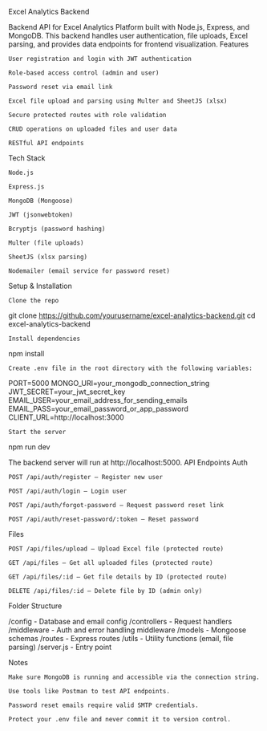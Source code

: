 
Excel Analytics Backend

Backend API for Excel Analytics Platform built with Node.js, Express, and MongoDB. This backend handles user authentication, file uploads, Excel parsing, and provides data endpoints for frontend visualization.
Features

    User registration and login with JWT authentication

    Role-based access control (admin and user)

    Password reset via email link

    Excel file upload and parsing using Multer and SheetJS (xlsx)

    Secure protected routes with role validation

    CRUD operations on uploaded files and user data

    RESTful API endpoints

Tech Stack

    Node.js

    Express.js

    MongoDB (Mongoose)

    JWT (jsonwebtoken)

    Bcryptjs (password hashing)

    Multer (file uploads)

    SheetJS (xlsx parsing)

    Nodemailer (email service for password reset)

Setup & Installation

    Clone the repo

git clone https://github.com/yourusername/excel-analytics-backend.git
cd excel-analytics-backend

    Install dependencies

npm install

    Create .env file in the root directory with the following variables:

PORT=5000
MONGO_URI=your_mongodb_connection_string
JWT_SECRET=your_jwt_secret_key
EMAIL_USER=your_email_address_for_sending_emails
EMAIL_PASS=your_email_password_or_app_password
CLIENT_URL=http://localhost:3000

    Start the server

npm run dev

The backend server will run at http://localhost:5000.
API Endpoints
Auth

    POST /api/auth/register — Register new user

    POST /api/auth/login — Login user

    POST /api/auth/forgot-password — Request password reset link

    POST /api/auth/reset-password/:token — Reset password

Files

    POST /api/files/upload — Upload Excel file (protected route)

    GET /api/files — Get all uploaded files (protected route)

    GET /api/files/:id — Get file details by ID (protected route)

    DELETE /api/files/:id — Delete file by ID (admin only)

Folder Structure

/config        - Database and email config
/controllers   - Request handlers
/middleware    - Auth and error handling middleware
/models        - Mongoose schemas
/routes        - Express routes
/utils         - Utility functions (email, file parsing)
/server.js     - Entry point

Notes

    Make sure MongoDB is running and accessible via the connection string.

    Use tools like Postman to test API endpoints.

    Password reset emails require valid SMTP credentials.

    Protect your .env file and never commit it to version control.
